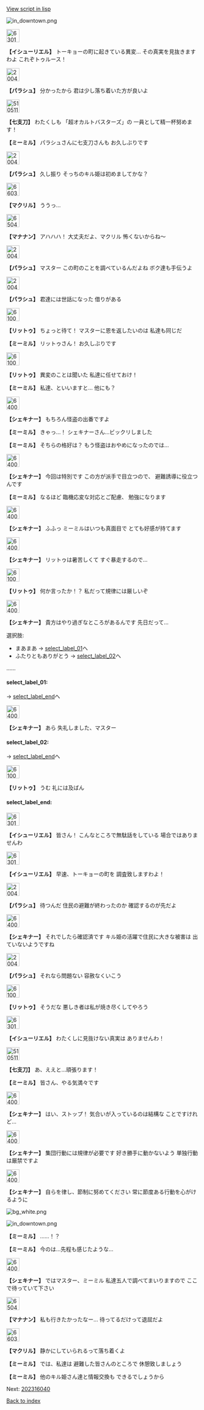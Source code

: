 [View script in lisp](../scripts/202316030.txt)

![in_downtown.png](../images/backgrounds/in_downtown.png)

<img src="../images/units/6301411.png" alt="6301411.png" height="34"/>

**【イシューリエル】**
トーキョーの町に起きている異変…
その真実を見抜きますわよ
これぞトゥルース！

<img src="../images/units/200411.png" alt="200411.png" height="34"/>

**【パラシュ】**
分かったから
君は少し落ち着いた方が良いよ

<img src="../images/units/5105111.png" alt="5105111.png" height="34"/>

**【七支刀】**
わたくしも
「超オカルトバスターズ」の
一員として精一杯努めます！

**【ミーミル】**
パラシュさんに七支刀さんも
お久しぶりです

<img src="../images/units/200411.png" alt="200411.png" height="34"/>

**【パラシュ】**
久し振り
そっちのキル姫は初めましてかな？

<img src="../images/units/6603811.png" alt="6603811.png" height="34"/>

**【マクリル】**
ううっ…

<img src="../images/units/6504011.png" alt="6504011.png" height="34"/>

**【マナナン】**
アハハハ！
大丈夫だよ、マクリル
怖くないからね～

<img src="../images/units/200411.png" alt="200411.png" height="34"/>

**【パラシュ】**
マスター
この町のことを調べているんだよね
ボク達も手伝うよ

<img src="../images/units/200411.png" alt="200411.png" height="34"/>

**【パラシュ】**
君達には世話になった
借りがある

<img src="../images/units/6100511.png" alt="6100511.png" height="34"/>

**【リットゥ】**
ちょっと待て！
マスターに恩を返したいのは
私達も同じだ

**【ミーミル】**
リットゥさん！
お久しぶりです

<img src="../images/units/6100511.png" alt="6100511.png" height="34"/>

**【リットゥ】**
異変のことは聞いた
私達に任せておけ！

**【ミーミル】**
私達、といいますと…
他にも？

<img src="../images/units/6400711.png" alt="6400711.png" height="34"/>

**【シェキナー】**
もちろん怪盗の出番ですよ

**【ミーミル】**
きゃっ…！
シェキナーさん…ビックリしました

**【ミーミル】**
そちらの格好は？
もう怪盗はおやめになったのでは…

<img src="../images/units/6400711.png" alt="6400711.png" height="34"/>

**【シェキナー】**
今回は特別です
この方が派手で目立つので、
避難誘導に役立つんです

**【ミーミル】**
なるほど
臨機応変な対応とご配慮、
勉強になります

<img src="../images/units/6400711.png" alt="6400711.png" height="34"/>

**【シェキナー】**
ふふっ
ミーミルはいつも真面目で
とても好感が持てます

<img src="../images/units/6400711.png" alt="6400711.png" height="34"/>

**【シェキナー】**
リットゥは暑苦しくて
すぐ暴走するので…

<img src="../images/units/6100511.png" alt="6100511.png" height="34"/>

**【リットゥ】**
何か言ったか！？
私だって規律には厳しいぞ

<img src="../images/units/6400711.png" alt="6400711.png" height="34"/>

**【シェキナー】**
貴方はやり過ぎなところがあるんです
先日だって…

選択肢:
- まあまあ → [select_label_01](#select_label_01)へ
- ふたりともありがとう → [select_label_02](#select_label_02)へ

……

#### select_label_01:
 → [select_label_end](#select_label_end)へ

<img src="../images/units/6400711.png" alt="6400711.png" height="34"/>

**【シェキナー】**
あら
失礼しました、マスター

#### select_label_02:
 → [select_label_end](#select_label_end)へ

<img src="../images/units/6100511.png" alt="6100511.png" height="34"/>

**【リットゥ】**
うむ
礼には及ばん

#### select_label_end:

<img src="../images/units/6301411.png" alt="6301411.png" height="34"/>

**【イシューリエル】**
皆さん！
こんなところで無駄話をしている
場合ではありませんわ

<img src="../images/units/6301411.png" alt="6301411.png" height="34"/>

**【イシューリエル】**
早速、トーキョーの町を
調査致しますわよ！

<img src="../images/units/200411.png" alt="200411.png" height="34"/>

**【パラシュ】**
待つんだ
住民の避難が終わったのか
確認するのが先だよ

<img src="../images/units/6400711.png" alt="6400711.png" height="34"/>

**【シェキナー】**
それでしたら確認済です
キル姫の活躍で住民に大きな被害は
出ていないようですね

<img src="../images/units/200411.png" alt="200411.png" height="34"/>

**【パラシュ】**
それなら問題ない
容赦なくいこう

<img src="../images/units/6100511.png" alt="6100511.png" height="34"/>

**【リットゥ】**
そうだな
悪しき者は私が焼き尽くしてやろう

<img src="../images/units/6301411.png" alt="6301411.png" height="34"/>

**【イシューリエル】**
わたくしに見抜けない真実は
ありませんわ！

<img src="../images/units/5105111.png" alt="5105111.png" height="34"/>

**【七支刀】**
あ、ええと…頑張ります！

**【ミーミル】**
皆さん、やる気満々です

<img src="../images/units/6400711.png" alt="6400711.png" height="34"/>

**【シェキナー】**
はい、ストップ！
気合いが入っているのは結構な
ことですけれど…

<img src="../images/units/6400711.png" alt="6400711.png" height="34"/>

**【シェキナー】**
集団行動には規律が必要です
好き勝手に動かないよう
単独行動は厳禁ですよ

<img src="../images/units/6400711.png" alt="6400711.png" height="34"/>

**【シェキナー】**
自らを律し、節制に努めてください
常に節度ある行動を心がけるように

![bg_white.png](../images/backgrounds/bg_white.png)

![in_downtown.png](../images/backgrounds/in_downtown.png)

**【ミーミル】**
……！？

**【ミーミル】**
今のは…先程も感じたような…

<img src="../images/units/6400711.png" alt="6400711.png" height="34"/>

**【シェキナー】**
ではマスター、ミーミル
私達五人で調べてまいりますので
ここで待っていて下さい

<img src="../images/units/6504011.png" alt="6504011.png" height="34"/>

**【マナナン】**
私も行きたかったなー…
待ってるだけって退屈だよ

<img src="../images/units/6603811.png" alt="6603811.png" height="34"/>

**【マクリル】**
静かにしていられるって落ち着くよ

**【ミーミル】**
では、私達は
避難した皆さんのところで
休憩致しましょう

**【ミーミル】**
他のキル姫さん達と情報交換も
できるでしょうから


Next: [202316040](202316040.md)

[Back to index](index.md)
